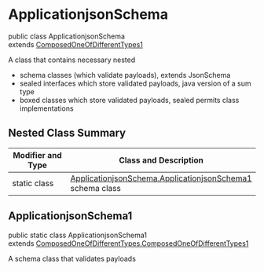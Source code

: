 # ApplicationjsonSchema
public class ApplicationjsonSchema<br>
extends [ComposedOneOfDifferentTypes1](../../../../../../../../../components/schemas/ComposedOneOfDifferentTypes.md#composedoneofdifferenttypes)

A class that contains necessary nested
- schema classes (which validate payloads), extends JsonSchema
- sealed interfaces which store validated payloads, java version of a sum type
- boxed classes which store validated payloads, sealed permits class implementations

## Nested Class Summary
| Modifier and Type | Class and Description |
| ----------------- | ---------------------- |
| static class | [ApplicationjsonSchema.ApplicationjsonSchema1](#applicationjsonschema1)<br> schema class |

## ApplicationjsonSchema1
public static class ApplicationjsonSchema1<br>
extends [ComposedOneOfDifferentTypes.ComposedOneOfDifferentTypes1](../../../../../../../../../components/schemas/ComposedOneOfDifferentTypes.md#composedoneofdifferenttypes1)

A schema class that validates payloads

